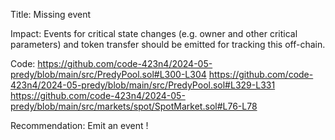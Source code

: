 Title:
Missing event

Impact:
Events for critical state changes (e.g. owner and other critical parameters) and token transfer should be emitted for tracking this off-chain.

Code:
https://github.com/code-423n4/2024-05-predy/blob/main/src/PredyPool.sol#L300-L304
https://github.com/code-423n4/2024-05-predy/blob/main/src/PredyPool.sol#L329-L331
https://github.com/code-423n4/2024-05-predy/blob/main/src/markets/spot/SpotMarket.sol#L76-L78

Recommendation:
Emit an event !